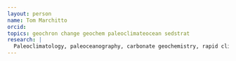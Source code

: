 ```yaml
---
layout: person
name: Tom Marchitto
orcid: 
topics: geochron change geochem paleoclimateocean sedstrat
research: |
  Paleoclimatology, paleoceanography, carbonate geochemistry, rapid climate change
---
```

